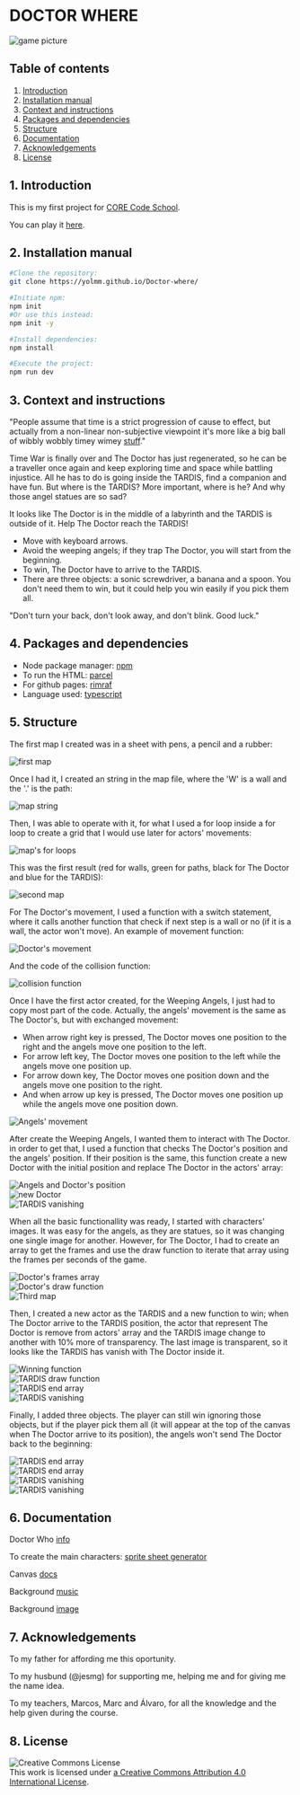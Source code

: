 # DOCTOR WHERE

![game picture](public/img/readme-imgs/final-map.png)

##  <a name='Tableofcontents'></a>Table of contents

<!-- vscode-markdown-toc -->
 1. [ Introduction](#Introduction)
 2. [ Installation manual](#Installationmanual)
 3. [ Context and instructions](#Contextandinstructions)
 4. [ Packages and dependencies](#Packagesanddependencies)
 5. [ Structure](#Structure)
 6. [ Documentation](#Documentation)
 7. [ Acknowledgements](#Acknowledgements)
 8. [ License](#License)

<!-- vscode-markdown-toc-config
	numbering=true
	autoSave=true
	/vscode-markdown-toc-config -->
<!-- /vscode-markdown-toc -->


##  1. <a name='Introduction'></a> Introduction

This is my first project for [CORE Code School](https://www.corecode.school/).

You can play it [here](https://yolmm.github.io/Doctor-where/).

##  2. <a name='Installationmanual'></a> Installation manual

```bash
#Clone the repository:
git clone https://yolmm.github.io/Doctor-where/

#Initiate npm:
npm init
#Or use this instead:
npm init -y

#Install dependencies:
npm install

#Execute the project:
npm run dev
```

##  3. <a name='Contextandinstructions'></a> Context and instructions

"People assume that time is a strict progression of cause to effect, but actually from a non-linear non-subjective viewpoint it's more like a big ball of wibbly wobbly timey wimey [stuff](https://youtu.be/cwdbLu_x0gY)."

Time War is finally over and The Doctor has just regenerated, so he can be a traveller once again and keep exploring time and space while battling injustice. All he has to do is going inside the TARDIS, find a companion and have fun. But where is the TARDIS? More important, where is he? And why those angel statues are so sad?

It looks like The Doctor is in the middle of a labyrinth and the TARDIS is outside of it. Help The Doctor reach the TARDIS!

- Move with keyboard arrows.
- Avoid the weeping angels; if they trap The Doctor, you will start from the beginning.
- To win, The Doctor have to arrive to the TARDIS.
- There are three objects: a sonic screwdriver, a banana and a spoon. You don't need them to win, but it could help you win easily if you pick them all.


"Don't turn your back, don't look away, and don't blink. Good luck."

##  4. <a name='Packagesanddependencies'></a> Packages and dependencies

- Node package manager: [npm](https://www.npmjs.com/)
- To run the HTML: [parcel](https://www.npmjs.com/package/parcel)
- For github pages: [rimraf](https://www.npmjs.com/package/rimraf)
- Language used: [typescript](https://www.npmjs.com/package/typescript)

##  5. <a name='Structure'></a> Structure

The first map I created was in a sheet with pens, a pencil and a rubber:  

![first map](public/img/readme-imgs/first-map.jpg)  
 
Once I had it, I created an string in the map file, where the 'W' is a wall and the '.' is the path:  

![map string](public/img/readme-imgs/map-string.png)  

Then, I was able to operate with it, for what I used a for loop inside a for loop to create a grid that I would use later for actors' movements:  

![map's for loops](public/img/readme-imgs/map-forloops.png)  

This was the first result (red for walls, green for paths, black for The Doctor and blue for the TARDIS):  

![second map](public/img/readme-imgs/second-map.png)  

For The Doctor's movement, I used a function with a switch statement, where it calls another function that check if next step is a wall or no (if it is a wall, the actor won't move). An example of movement function:  

![Doctor's movement](public/img/readme-imgs/doctor-movement.png)  

And the code of the collision function:  

![collision function](public/img/readme-imgs/collision-function.png)  

Once I have the first actor created, for the Weeping Angels, I just had to copy most part of the code. Actually, the angels' movement is the same as The Doctor's, but with exchanged movement:
- When arrow right key is pressed, The Doctor moves one position to the right and the angels move one position to the left.
- For arrow left key, The Doctor moves one position to the left while the angels move one position up.
- For arrow down key, The Doctor moves one position down and the angels move one position to the right.
- And when arrow up key is pressed, The Doctor moves one position up while the angels move one position down.  

![Angels' movement](public/img/readme-imgs/angels-movement.png)  

After create the Weeping Angels, I wanted them to interact with The Doctor. in order to get that, I used a function that checks The Doctor's position and the angels' position. If their position is the same, this function create a new Doctor with the initial position and replace The Doctor in the actors' array:  

![Angels and Doctor's position](public/img/readme-imgs/trapped-function.png)  
![new Doctor](public/img/readme-imgs/trapped-calling.png)  
![TARDIS vanishing](public/gifs/trapped.gif)  

When all the basic functionallity was ready, I started with characters' images. It was easy for the angels, as they are statues, so it was changing one single image for another. However, for The Doctor, I had to create an array to get the frames and use the draw function to iterate that array using the frames per seconds of the game.  

![Doctor's frames array](public/img/readme-imgs/doc-img-array.png)  
![Doctor's draw function](public/img/readme-imgs/doc-draw.png)  
![Third map](public/img/readme-imgs/third-map.png)  

Then, I created a new actor as the TARDIS and a new function to win; when The Doctor arrive to the TARDIS position, the actor that represent The Doctor is remove from actors' array and the TARDIS image change to another with 10% more of transparency. The last image is transparent, so it looks like the TARDIS has vanish with The Doctor inside it.  

![Winning function](public/img/readme-imgs/winning-function.png)  
![TARDIS draw function](public/img/readme-imgs/tardis-draw.png)  
![TARDIS end array](public/img/readme-imgs/tardis-end-array.png)  
![TARDIS vanishing](public/gifs/tardisvanishing.gif)  

Finally, I added three objects. The player can still win ignoring those objects, but if the player pick them all (it will appear at the top of the canvas when The Doctor arrive to its position), the angels won't send The Doctor back to the beginning:  

![TARDIS end array](public/img/readme-imgs/get-tools.png)  
![TARDIS end array](public/img/readme-imgs/trapped-func-complete.png)  
![TARDIS vanishing](public/gifs/gettingtool.gif)  
![TARDIS vanishing](public/gifs/ignoringangels.gif)  


##  6. <a name='Documentation'></a> Documentation

Doctor Who [info](https://en.wikipedia.org/wiki/Doctor_Who)

To create the main characters: [sprite sheet generator](https://sanderfrenken.github.io/Universal-LPC-Spritesheet-Character-Generator/#?body=Humanlike_white)

Canvas [docs](https://developer.mozilla.org/es/docs/Web/API/CanvasRenderingContext2D)

Background [music](https://www.youtube.com/watch?v=K7VmOZ4Ppj8)

Background [image](https://asset-manager.bbcchannels.com/workspace/uploads/brandedangel-alicexzhang-1920x1080-56d470f1.png)

##  7. <a name='Acknowledgements'></a> Acknowledgements

To my father for affording me this oportunity.

To my husbund (@jesmg) for supporting me, helping me and for giving me the name idea.

To my teachers, Marcos, Marc and Álvaro, for all the knowledge and the help given during the course.

##  8. <a name='License'></a> License

![Creative Commons License](https://i.creativecommons.org/l/by/4.0/88x31.png)  
This work is licensed under [a Creative Commons Attribution 4.0 International License](http://creativecommons.org/licenses/by/4.0/).
